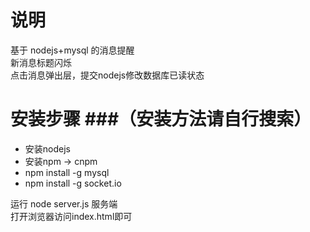 # 说明

基于 nodejs+mysql 的消息提醒<br/>
新消息标题闪烁<br/>
点击消息弹出层，提交nodejs修改数据库已读状态<br/>

# 安装步骤 ###（安装方法请自行搜索）
* 安装nodejs
* 安装npm -> cnpm
* npm install -g mysql
* npm install -g socket.io

运行 node server.js 服务端<br/>
打开浏览器访问index.html即可<br/>
